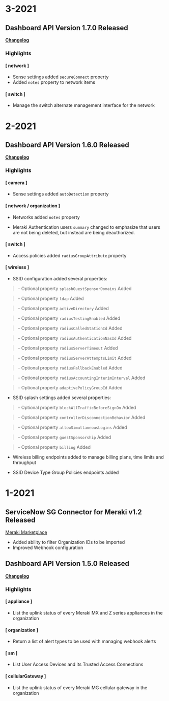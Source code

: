 # 3-2021

## Dashboard API Version 1.7.0 Released

[**Changelog**](##!v1-7-0)

### Highlights

#### [ network ]

- Sense settings added `secureConnect` property
- Added `notes` property to network items

#### [ switch ]

- Manage the switch alternate management interface for the network

# 2-2021

## Dashboard API Version 1.6.0 Released

[**Changelog**](##!v1-6-0)

### Highlights

#### [ camera ]

- Sense settings added `autoDetection` property

#### [ network / organization ]

- Networks added `notes` property

- Meraki Authentication users `summary` changed to emphasize that users are not being deleted, but instead are being deauthorized.

#### [ switch ]

- Access policies added `radiusGroupAttribute` property

#### [ wireless ]

- SSID configuration added several properties:

> \- Optional property `splashGuestSponsorDomains` Added

> \- Optional property `ldap` Added

> \- Optional property `activeDirectory` Added

> \- Optional property `radiusTestingEnabled` Added

> \- Optional property `radiusCalledStationId` Added

> \- Optional property `radiusAuthenticationNasId` Added

> \- Optional property `radiusServerTimeout` Added

> \- Optional property `radiusServerAttemptsLimit` Added

> \- Optional property `radiusFallbackEnabled` Added

> \- Optional property `radiusAccountingInterimInterval` Added

> \- Optional property `adaptivePolicyGroupId` Added



- SSID splash settings added several properties:

> \- Optional property `blockAllTrafficBeforeSignOn` Added

> \- Optional property `controllerDisconnectionBehavior` Added

> \- Optional property `allowSimultaneousLogins` Added

> \- Optional property `guestSponsorship` Added

> \- Optional property `billing` Added

- Wireless billing endpoints added to manage billing plans, time limits and throughput

- SSID Device Type Group Policies endpoints added




# 1-2021

## ServiceNow SG Connector for Meraki v1.2 Released

[Meraki Marketplace](https://apps.meraki.io/details/servicenow-connector/)

- Added ability to filter Organization IDs to be imported
- Improved Webhook configuration


## Dashboard API Version 1.5.0 Released

[**Changelog**](##!v1-5-0)

### Highlights

#### [ appliance ]

- List the uplink status of every Meraki MX and Z series appliances in the organization

#### [ organization ]

- Return a list of alert types to be used with managing webhook alerts

#### [ sm ]

- List User Access Devices and its Trusted Access Connections

#### [ cellularGateway ]

- List the uplink status of every Meraki MG cellular gateway in the organization